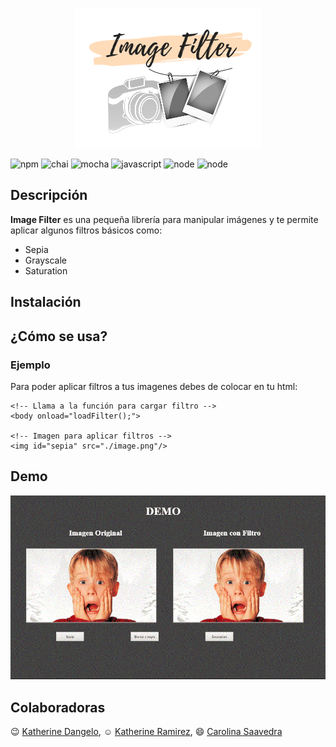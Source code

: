 <p align="center">
  <img src="assets/demo/images/logo.png"/>
</p>

![npm](https://img.shields.io/npm/v/npm.svg)
![chai](https://img.shields.io/badge/chai-4.1.2-orange.svg)
![mocha](https://img.shields.io/badge/mocha-5.0.0-green.svg)
![javascript](https://img.shields.io/badge/javascript-es6-ff69b4.svg)
![node](https://img.shields.io/badge/nodejs-v8.9.4-red.svg)
![node](https://img.shields.io/badge/contributors-3-brightgreen.svg)



## Descripción

**Image Filter** es una pequeña librería para manipular imágenes y te permite aplicar algunos filtros básicos como: 
- Sepia 
- Grayscale
- Saturation

## Instalación

## ¿Cómo se usa?
### Ejemplo

Para poder aplicar filtros a tus imagenes debes de colocar en tu html:

```
<!-- Llama a la función para cargar filtro -->
<body onload="loadFilter();">

<!-- Imagen para aplicar filtros -->
<img id="sepia" src="./image.png"/>
```
## Demo
![Demo](assets/demo/images/gif-imgFilter.gif)

## Colaboradoras

:wink: [Katherine Dangelo](https://github.com/Kdangelo),
:relaxed: [Katherine Ramirez](https://github.com/katherineRamirez),
:smile: [Carolina Saavedra](https://github.com/saahub)

